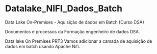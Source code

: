 # Datalake_NIFI_Dados_Batch
Data Lake On-Premises - Aquisição de dados em Batch (Curso DSA) 

Documentos e processos da Formação engenheiro de dados DSA.

  Data lake On Premises PRT3
Vamos adicionar a camada de aquisição de dados em batch usando Apache Nifi.
